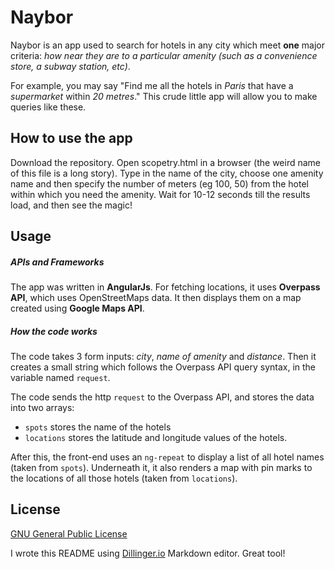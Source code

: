 # Naybor
Naybor is an app used to search for hotels in any city which meet **one** major criteria: *how near they are to a particular amenity (such as a convenience store, a subway station, etc)*.

For example, you may say "Find me all the hotels in *Paris* that have a *supermarket* within *20 metres*." This crude little app will allow you to make queries like these.

## How to use the app
Download the repository. Open scopetry.html in a browser (the weird name of this file is a long story). Type in the name of the city, choose one amenity name and then specify the number of meters (eg 100, 50) from the hotel within which you need the amenity. Wait for 10-12 seconds till the results load, and then see the magic!

## Usage
##### APIs and Frameworks
The app was written in **AngularJs**. For fetching locations, it uses **Overpass API**, which uses OpenStreetMaps data. It then displays them on a map created using **Google Maps API**.

##### How the code works
The code takes 3 form inputs: *city*, *name of amenity* and *distance*. Then it creates a small string which follows the Overpass API query syntax, in the variable named `request`.

The code sends the http `request` to the Overpass API, and stores the data into two arrays:
* `spots` stores the name of the hotels
*  `locations` stores the latitude and longitude values of the hotels.

After this, the front-end uses an `ng-repeat` to display a list of all hotel names (taken from `spots`). Underneath it, it also renders a map with pin marks to the locations of all those hotels (taken from `locations`).

## License
[GNU General Public License](http://choosealicense.com/licenses/gpl-3.0/#)

I wrote this README using [Dillinger.io](http://dillinger.io) Markdown editor. Great tool!
